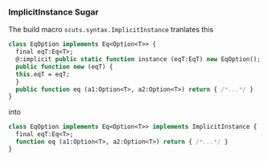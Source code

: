 ### ImplicitInstance Sugar

The build macro `scuts.syntax.ImplicitInstance` tranlates this

```haxe
class EqOption implements Eq<Option<T>> {
  final eqT:Eq<T>;
  @:implicit public static function instance (eqT:EqT) new EqOption();
  public function new (eqT) { 
  this.eqT = eqT; 
  }
  public function eq (a1:Option<T>, a2:Option<T>) return { /*...*/ }
}
```

into

```haxe
class EqOption implements Eq<Option<T>> implements ImplicitInstance {
  final eqT:Eq<T>;
  function eq (a1:Option<T>, a2:Option<T>) return { /*...*/ }
}
```


